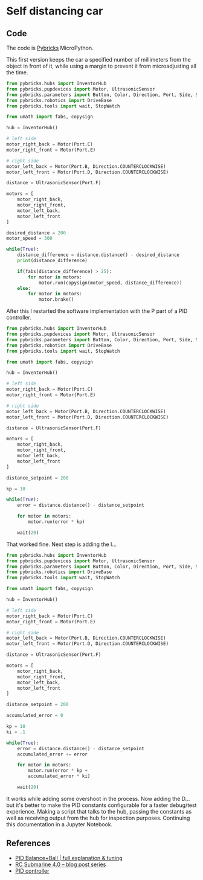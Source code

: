 # Self distancing car

## Code

The code is [Pybricks](https://pybricks.com/) MicroPython.

This first version keeps the car a specified number of millimeters from the object in front of it, while using a margin to prevent it from microadjusting all the time.

```Python
from pybricks.hubs import InventorHub
from pybricks.pupdevices import Motor, UltrasonicSensor
from pybricks.parameters import Button, Color, Direction, Port, Side, Stop
from pybricks.robotics import DriveBase
from pybricks.tools import wait, StopWatch

from umath import fabs, copysign

hub = InventorHub()

# left side
motor_right_back = Motor(Port.C)
motor_right_front = Motor(Port.E)

# right side
motor_left_back = Motor(Port.B, Direction.COUNTERCLOCKWISE)
motor_left_front = Motor(Port.D, Direction.COUNTERCLOCKWISE)

distance = UltrasonicSensor(Port.F)

motors = [
    motor_right_back,
    motor_right_front,
    motor_left_back,
    motor_left_front
]

desired_distance = 200
motor_speed = 300

while(True):
    distance_difference = distance.distance() - desired_distance
    print(distance_difference)

    if(fabs(distance_difference) > 25):
        for motor in motors:
            motor.run(copysign(motor_speed, distance_difference))
    else:
        for motor in motors:
            motor.brake()
```

After this I restarted the software implementation with the P part of a PID controller.

```Python
from pybricks.hubs import InventorHub
from pybricks.pupdevices import Motor, UltrasonicSensor
from pybricks.parameters import Button, Color, Direction, Port, Side, Stop
from pybricks.robotics import DriveBase
from pybricks.tools import wait, StopWatch

from umath import fabs, copysign

hub = InventorHub()

# left side
motor_right_back = Motor(Port.C)
motor_right_front = Motor(Port.E)

# right side
motor_left_back = Motor(Port.B, Direction.COUNTERCLOCKWISE)
motor_left_front = Motor(Port.D, Direction.COUNTERCLOCKWISE)

distance = UltrasonicSensor(Port.F)

motors = [
    motor_right_back,
    motor_right_front,
    motor_left_back,
    motor_left_front
]

distance_setpoint = 200

kp = 10

while(True):
    error = distance.distance() - distance_setpoint

    for motor in motors:
        motor.run(error * kp)

    wait(20)
```

That worked fine. Next step is adding the I...

```Python
from pybricks.hubs import InventorHub
from pybricks.pupdevices import Motor, UltrasonicSensor
from pybricks.parameters import Button, Color, Direction, Port, Side, Stop
from pybricks.robotics import DriveBase
from pybricks.tools import wait, StopWatch

from umath import fabs, copysign

hub = InventorHub()

# left side
motor_right_back = Motor(Port.C)
motor_right_front = Motor(Port.E)

# right side
motor_left_back = Motor(Port.B, Direction.COUNTERCLOCKWISE)
motor_left_front = Motor(Port.D, Direction.COUNTERCLOCKWISE)

distance = UltrasonicSensor(Port.F)

motors = [
    motor_right_back,
    motor_right_front,
    motor_left_back,
    motor_left_front
]

distance_setpoint = 200

accumulated_error = 0

kp = 10
ki = .1

while(True):
    error = distance.distance() - distance_setpoint
    accumulated_error += error

    for motor in motors:
        motor.run(error * kp +
        accumulated_error * ki)

    wait(20)
```

It works while adding some overshoot in the process. Now adding the D... but it's better to make the PID constants configurable for a faster debug/test experience. Making a script that talks to the hub, passing the constants as well as receiving output from the hub for inspection purposes. Continuing this documentation in a Jupyter Notebook.

## References

* [PID Balance+Ball | full explanation & tuning](https://www.youtube.com/watch?v=JFTJ2SS4xyA)
* [RC Submarine 4.0 – blog post series](https://brickexperimentchannel.wordpress.com/rc-submarine-4-0-blog-post-series/)
* [PID controller](https://en.wikipedia.org/wiki/PID_controller)